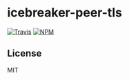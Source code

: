 # icebreaker-peer-tls

[![Travis](https://img.shields.io/travis/alligator-io/icebreaker-peer-tls.svg)](https://travis-ci.org/alligator-io/icebreaker-peer-tls)
[![NPM](https://img.shields.io/npm/dm/icebreaker-peer-tls.svg)](https://www.npmjs.com/package/icebreaker-peer-tls)

## License
MIT

